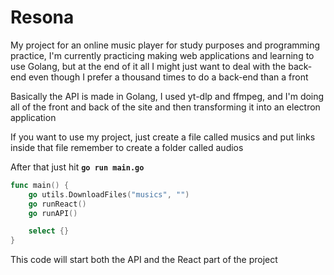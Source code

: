 # Resona

My project for an online music player for study purposes and programming practice, I'm currently practicing making web applications and learning to use Golang, but at the end of it all I might just want to deal with the back-end even though I prefer a thousand times to do a back-end than a front

Basically the API is made in Golang, I used yt-dlp and ffmpeg, and I'm doing all of the front and back of the site and then transforming it into an electron application

If you want to use my project, just create a file called musics and put links inside that file
remember to create a folder called audios

After that just hit **`go run main.go`**
```Go
func main() {
	go utils.DownloadFiles("musics", "")
	go runReact()
	go runAPI()

	select {}
}
```

This code will start both the API and the React part of the project